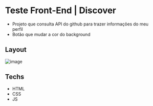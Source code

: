 # Teste Front-End | Discover
- Projeto que consulta API do github para trazer informações do meu perfil 
- Botão que mudar a cor do background

## Layout
![image](https://user-images.githubusercontent.com/62751571/183316169-5ca58daf-6817-4a8b-9798-a0cb9c72eebf.png)

## Techs
- HTML
- CSS
- JS
